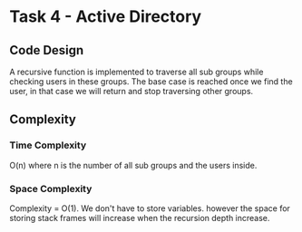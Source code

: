 
# Task 4 - Active Directory

## Code Design
A recursive function is implemented to traverse all sub groups while checking users in these groups. The base case is reached once we find the user, in that case we will return and stop traversing other groups.

## Complexity

### Time Complexity
O(n) where n is the number of all sub groups and the users inside.
### Space Complexity

Complexity = O(1). We don't have to store variables. however the space for storing stack frames will increase when the recursion depth increase.

